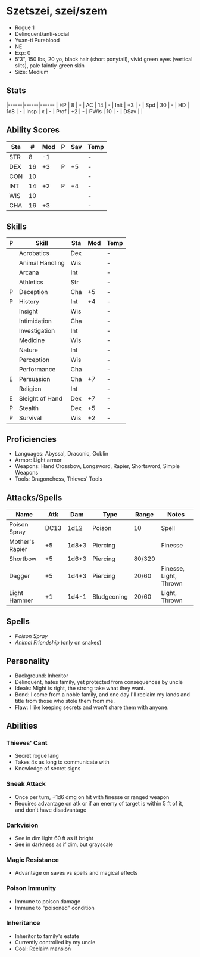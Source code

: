 # Szetszei, szei/szem
- Rogue 1
- Delinquent/anti-social
- Yuan-ti Pureblood
- NE
- Exp: 0
- 5'3", 150 lbs, 20 yo, black hair (short ponytail), vivid green eyes (vertical slits), pale faintly-green skin
- Size: Medium

## Stats
|------|------|------
| HP   |  8   | -
| AC   | 14   | -
| Init | +3   | -
| Spd  | 30   | -
| HD   | 1d8  | -
| Insp | x    | -
| Prof | +2   | -
| PWis | 10   | -
| DSav |      | 

## Ability Scores
| Sta | #  | Mod | P | Sav | Temp
|-----|----|-----|---|-----|------
| STR |  8 | -1  |   |     | -
| DEX | 16 | +3  | P | +5  | -
| CON | 10 |     |   |     | -
| INT | 14 | +2  | P | +4  | -
| WIS | 10 |     |   |     | -
| CHA | 16 | +3  |   |     | -

## Skills
| P | Skill              | Sta | Mod | Temp 
|---|--------------------|-----|-----|------
|   | Acrobatics         | Dex |     | -
|   | Animal Handling    | Wis |     | -
|   | Arcana             | Int |     | -
|   | Athletics          | Str |     | -
| P | Deception          | Cha | +5  | -
| P | History            | Int | +4  | -
|   | Insight            | Wis |     | -
|   | Intimidation       | Cha |     | -
|   | Investigation      | Int |     | -
|   | Medicine           | Wis |     | -
|   | Nature             | Int |     | -
|   | Perception         | Wis |     | -
|   | Performance        | Cha |     | -
| E | Persuasion         | Cha | +7  | -
|   | Religion           | Int |     | -
| E | Sleight of Hand    | Dex | +7  | -
| P | Stealth            | Dex | +5  | -
| P | Survival           | Wis | +2  | -

## Proficiencies
- Languages: Abyssal, Draconic, Goblin
- Armor: Light armor
- Weapons: Hand Crossbow, Longsword, Rapier, Shortsword, Simple Weapons
- Tools: Dragonchess, Thieves' Tools

## Attacks/Spells
| Name            | Atk  | Dam   | Type        | Range  | Notes
|-----------------|------|-------|-------------|--------|------------------------------
| Poison Spray    | DC13 | 1d12  | Poison      |     10 | Spell
| Mother's Rapier | +5   | 1d8+3 | Piercing    |        | Finesse
| Shortbow        | +5   | 1d6+3 | Piercing    | 80/320 |
| Dagger          | +5   | 1d4+3 | Piercing    |  20/60 | Finesse, Light, Thrown
| Light Hammer    | +1   | 1d4-1 | Bludgeoning |  20/60 | Light, Thrown

## Spells
- *Poison Spray*
- *Animal Friendship* (only on snakes)

## Personality
- Background: Inheritor
- Delinquent, hates family, yet protected from consequences by uncle
- Ideals: Might is right, the strong take what they want.
- Bond: I come from a noble family, and one day I'll reclaim my lands and title from those who stole them from me.
- Flaw: I like keeping secrets and won't share them with anyone.

## Abilities
### Thieves' Cant
- Secret rogue lang
- Takes 4x as long to communicate with
- Knowledge of secret signs

### Sneak Attack
- Once per turn, +1d6 dmg on hit with finesse or ranged weapon
- Requires advantage on atk or if an enemy of target is within 5 ft of it, and don't have disadvantage

### Darkvision
- See in dim light 60 ft as if bright
- See in darkness as if dim, but grayscale

### Magic Resistance
- Advantage on saves vs spells and magical effects

### Poison Immunity
- Immune to poison damage
- Immune to "poisoned" condition

### Inheritance
- Inheritor to family's estate
- Currently controlled by my uncle
- Goal: Reclaim mansion
